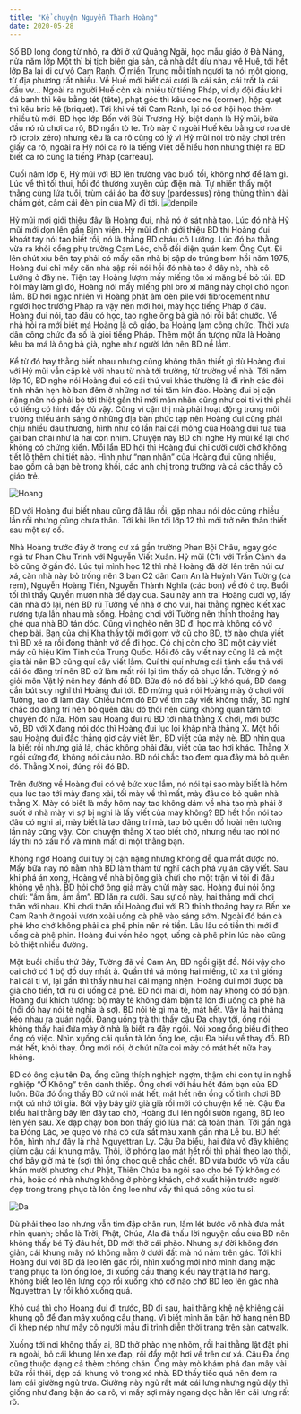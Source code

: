 ```yaml
---
title: "Kể chuyện Nguyễn Thanh Hoàng"
date: 2020-05-28
---
```

Số BD long đong từ nhỏ, ra đời ở xứ Quảng Ngãi, học mẫu giáo ở Đà Nẵng, nửa năm lớp Một thì bị tịch biên gia sản, cả nhà dắt díu nhau về Huế, tới hết lớp Ba lại di cư vô Cam Ranh. Ở miền Trung mỗi tỉnh người ta nói một giọng, từ địa phương rất nhiều. Về Huế mới biết cái cươi là cái sân, cái trốt là cái đầu vv... Ngoài ra người Huế còn xài nhiều từ tiếng Pháp, ví dụ đội đầu khi đá banh thì kêu bằng tét (tête), phạt góc thì kêu cọc ne (corner), hộp quẹt thì kêu bric kê (briquet). Tới khi về tới Cam Ranh, lại có cơ hội học thêm nhiều từ mới. BD học lớp Bốn với Bùi Trương Hỷ, biệt danh là Hỷ mũi, bữa đầu nó rủ chơi ca rô, BD ngẩn tò te. Trò này ở ngoài Huế kêu bằng cờ roa dê rô (croix zéro) nhưng kêu là ca rô cũng có lý vì Hỷ mũi nói trò này chơi trên giấy ca rô, ngoài ra Hỷ nói ca rô là tiếng Việt dễ hiểu hơn nhưng thiệt ra BD biết ca rô cũng là tiếng Pháp (carreau).

Cuối năm lớp 6, Hỷ mũi với BD lên trường vào buổi tối, không nhớ để làm gì. Lúc về thì tối thui, hồi đó thường xuyên cúp điện mà. Tự nhiên thấy một thằng cùng lứa tuổi, trùm cái áo ba đờ suy (pardessus) rộng thùng thình dài chấm gót, cầm cái đèn pin của Mỹ đi tới. 
![denpile](https://github.com/user-attachments/assets/3ff70365-aa70-446d-b174-10f992910f97)

Hỷ mũi mới giới thiệu đây là Hoàng đui, nhà nó ở sát nhà tao. Lúc đó nhà  Hỷ mũi mới dọn lên gần Bịnh viện. Hỷ mũi định giới thiệu BD thì Hoàng đui khoát tay nói tao biết rồi, nó là thằng BD cháu cô Lưỡng. Lúc đó ba thằng vừa ra khỏi cổng phụ trường Cam Lộc, chỗ đối diện quán kem Ông Cụt. Đi lên chút xíu bên tay phải có mấy căn nhà bị sập do trúng bom hồi năm 1975, Hoàng đui chỉ mấy căn nhà sập rồi nói hồi đó nhà tao ở đây nè, nhà cô Lưỡng ở đây nè. Tiện tay Hoàng lượm mấy miếng tôn xi măng bể bỏ túi. BD hỏi mày làm gì đó, Hoàng nói mấy miếng phi bro xi măng này chọi chó ngon lắm. BD hơi ngạc nhiên vì Hoàng phát âm đèn pile với fibrocement như người học trường Pháp ra vậy nên mới hỏi, mày học tiếng Pháp ở đâu. Hoàng đui nói, tao đâu có học, tao nghe ông bà già nói rồi bắt chước. Về nhà hỏi ra mới biết má Hoàng là cô giáo, ba Hoàng làm công chức. Thời xưa dân công chức đa số là giỏi tiếng Pháp. Thêm một ấn tượng nữa là Hoàng kêu ba má là ông bà già, nghe như người lớn nên BD nể lắm.

Kể từ đó hay thằng biết nhau nhưng cũng không thân thiết gì dù Hoàng đui với Hỷ mũi vẫn cặp kè với nhau từ nhà tới trường, từ trường về nhà. Tới năm lớp 10, BD nghe nói Hoàng đui có cái thú vui khác thường là đi rình các đôi tình nhân hẹn hò ban đêm ở những nơi tối tăm kín đáo. Hoàng đui bị cận nặng nên nó phải bò tới thiệt gần thì mới mãn nhãn cũng như coi ti vi thì phải có tiếng có hình đầy đủ vậy. Cũng vì cận thị mà phải hoạt động trong môi trường thiếu ánh sáng ở những địa bàn phức tạp nên Hoàng đui cũng phải chịu nhiều đau thương, hình như có lần hai cái mông của Hoàng đui tua tủa gai bàn chải như là hai con nhím. Chuyện này BD chỉ nghe Hỷ mũi kể lại chớ không có chứng kiến. Mỗi lần BD hỏi thì Hoàng đui chỉ cười cười chớ không tiết lộ thêm chi tiết nào. Hình như “nạn nhân” của Hoàng đui cũng nhiều, bao gồm cả bạn bè trong khối, các anh chị trong trường và cả các thầy cô giáo trẻ.

![Hoang](https://github.com/user-attachments/assets/87244404-8fad-47b6-b1e0-e0370bbdfdc8)

BD với Hoàng đui biết nhau cũng đã lâu rồi, gặp nhau nói dóc cũng nhiều lần rồi nhưng cũng chưa thân. Tới khi lên tới lớp 12 thì mới trở nên thân thiết sau một sự cố. 

Nhà Hoàng trước đây ở trong cư xá gần trường Phan Bội Châu, ngay góc ngã tư Phan Chu Trinh với Nguyễn Viết Xuân. Hỷ mũi (C1) với Trần Cảnh da bò cũng ở gần đó. Lúc tụi mình học 12 thì nhà Hoàng đã dời lên trên núi cư xá, căn nhà này bỏ trống nên 3 bạn C2 dân Cam An là Huỳnh Văn Tường (cà rem), Nguyễn Hoàng Tiên, Nguyễn Thành Nghĩa (các bon) về đó ở trọ. Buổi tối thì thầy Quyền mượn nhà để dạy cua. Sau này anh trai Hoàng cưới vợ, lấy căn nhà đó lại, nên BD rủ Tường về nhà ở cho vui, hai thằng nghèo kiết xác nương tựa lẫn nhau mà sống. Hoàng chơi với Tường nên thỉnh thoảng hay ghé qua nhà BD tán dóc.
Cũng vì nghèo nên BD đi học mà không có vở chép bài. Bạn của chị Kha thấy tội mới gom vở cũ cho BD, tờ nào chưa viết thì BD xé ra rồi đóng thành vở để đi học. Có chị còn cho BD một cây viết máy cũ hiệu Kim Tinh của Trung Quốc. Hồi đó cây viết này cũng là cả một gia tài nên BD cũng quí cây viết lắm. Quí thì quí nhưng cái tánh cẩu thả với cái óc đãng trí nên BD cứ làm mất rồi lại tìm thấy cả chục lần.
Tường ỷ nó giỏi môn Vật lý nên hay đánh đố BD. Bữa đó nó đố bài Lý khó quá, BD đang cắn bút suy nghĩ thì Hoàng đui tới. BD mừng quá nói Hoàng mày ở chơi với Tường, tao đi làm đây. Chiều hôm đó BD về tìm cây viết không thấy, BD nghĩ chắc do đãng trí nên bỏ quên đâu đó thôi nên cũng không quan tâm tới chuyện đó nữa. Hôm sau Hoàng đui rủ BD tới nhà thằng X chơi, mới bước vô, BD với X đang nói dóc thì Hoàng đui lục lọi khắp nhà thằng X. Một hồi sau Hoàng đui đắc thắng giơ cây viết lên, BD viết của mày nè. BD nhìn qua là biết rồi nhưng giả lả, chắc không phải đâu, viết của tao hơi khác. Thằng X ngồi cứng đơ, không nói câu nào. BD nói chắc tao đem qua đây mà bỏ quên đó. Thằng X nói, đúng rồi đó BD. 

Trên đường về Hoàng đui có vẻ bức xúc lắm, nó nói tại sao mày biết là hôm qua lúc tao tới mày đang xài, tối mày về thì mất, mày đâu có bỏ quên nhà thằng X. Mày có biết là mấy hôm nay tao không dám về nhà tao mà phải ở suốt ở nhà mày vì sợ bị nghi là lấy viết của mày không? BD hết hồn nói tao đâu có nghi ai, mày biết là tao đãng trí mà, tao bỏ quên đồ hoài nên tưởng lần này cũng vậy. Còn chuyện thằng X tao biết chớ, nhưng nếu tao nói nó lấy thì nó xấu hổ và mình mất đi một thằng bạn. 

Không ngờ Hoàng đui tuy bị cận nặng nhưng không dễ qua mắt được nó. Mấy bữa nay nó nằm nhà BD làm thám tử nghĩ cách phá vụ án cây viết. Sau khi phá án xong, Hoàng về nhà bị ông già chửi cho một trận vì tội đi đâu không về nhà. BD hỏi chớ ông già mày chửi mày sao. Hoàng đui nói ổng chửi: “ầm ầm, ầm ầm”. BD lăn ra cười. Sau sự cố này, hai thằng mới chơi thân với nhau.
Khi chơi thân rồi Hoàng đui với BD thỉnh thoảng hay ra Bến xe Cam Ranh ở ngoài vườn xoài uống cà phê vào sáng sớm. Ngoài đó bán cà phê kho chớ không phải cà phê phin nên rẻ tiền. Lâu lâu có tiền thì mới đi uống cà phê phin. Hoàng đui vốn hảo ngọt, uống cà phê phin lúc nào cũng bỏ thiệt nhiều đường. 

Một buổi chiều thứ Bảy, Tường đã về Cam An, BD ngồi giặt đồ. Nói vậy cho oai chớ có 1 bộ đồ duy nhất à. Quần thì vá mông hai miếng, từ xa thì giống hai cái ti vi, lại gần thì thấy như hai cái mạng nhện. Hoàng đui mới được bà già cho tiền, tới rủ đi uống cà phê. BD nói mai đi, hôm nay không có đồ bận. Hoàng đui khích tướng: bộ mày tè không dám bận tà lỏn đi uống cà phê hả (hồi đó hay nói tè nghĩa là sợ). BD nói tè gì mà tè, mát hết. Vậy là hai thằng kéo nhau ra quán ngồi. Đang uống trà thì thấy cậu Đa chạy tới, ổng nói không thấy hai đứa mày ở nhà là biết ra đây ngồi. Nói xong ổng biểu đi theo ổng có việc. Nhìn xuống cái quần tà lỏn ống loe, cậu Đa biểu về thay đồ. BD mát hết, khỏi thay. Ổng mới nói, ờ chút nữa coi mày có mát hết nữa hay không.

BD có ông cậu tên Đa, ổng cũng thích nghịch ngợm, thậm chí còn tự in nghề nghiệp “Ở Không” trên danh thiếp. Ổng chơi với hầu hết đám bạn của BD luôn. Bữa đó ổng thấy BD cứ nói mát hết, mát hết nên ổng cố tình chơi BD một cú nhớ tới già. Bởi vậy bây giờ già già rồi mới có chuyện kể nè. Cậu Đa biểu hai thằng bây lên đây tao chở, Hoàng đui lên ngồi sườn ngang, BD leo lên yên sau. Xe đạp chạy bon bon thấy gió lùa mát cả toàn thân. Tới gần ngã ba Đồng Lác, xe quẹo vô nhà có cửa sắt màu xanh gần nhà Lễ bu. BD hết hồn, hình như đây là nhà Nguyettran Ly. Cậu Đa biểu, hai đứa vô đây khiêng giùm cậu cái khung mây. Thôi, lỡ phóng lao mát hết rồi thì phải theo lao thôi, chớ bây giờ mà tè (sợ) thì ổng chọc quê chắc chết. BD vừa bước vô vừa cầu khẩn mười phương chư Phật, Thiên Chúa ba ngôi sao cho bé Tỷ không có nhà, hoặc có nhà nhưng không ở phòng khách, chớ xuất hiện trước người đẹp trong trang phục tà lỏn ống loe như vầy thì quá công xúc tu sỉ.

![Da](https://github.com/user-attachments/assets/36055d36-cab9-41cc-9bbb-722a024c6da6)


Dù phải theo lao nhưng vẫn tim đập chân run, lấm lét bước vô nhà đưa mắt nhìn quanh; chắc là Trời, Phật, Chúa, Ala đã thấu lời nguyện cầu của BD nên không thấy bé Tỷ đâu hết, BD mới thở cái phào. Nhưng sự đời không đơn giản, cái khung mây nó không nằm ở dưới đất mà nó nằm trên gác. Tới khi Hoàng đui với BD đã leo lên gác rồi, nhìn xuống mới nhớ mình đang mặc trang phục tà lỏn ống loe, đi xuống cầu thang kiểu này thật là hở hang. Không biết leo lên lưng cọp rồi xuống khó cỡ nào chớ BD leo lên gác nhà Nguyettran Ly rồi khó xuống quá.

Khó quá thì cho Hoàng đui đi trước, BD đi sau, hai thằng khệ nệ khiêng cái khung gỗ để đan mây xuống cầu thang. Vì biết mình ăn bận hở hang nên BD đi khép nép như mấy cô người mẫu đi trình diễn thời trang trên sàn catwalk. 

Xuống tới nơi không thấy ai, BD thở phào nhẹ nhõm, rồi hai thằng lật đật phi ra ngoài, bỏ cái khung lên xe đạp, rồi đẩy một hơi về trên cư xá.
Cậu Đa ổng cũng thuộc dạng cả thèm chóng chán. Ổng mày mò khám phá đan mây vài bữa rồi thôi, dẹp cái khung vô trong xó nhà. BD thấy tiếc quá nên đem ra làm cái giường ngủ trưa. Giường này ngủ rất mát cái lưng nhưng ngủ dậy thì giống như đang bận áo ca rô, vì mấy sợi mây ngang dọc hằn lên cái lưng rất rõ.

